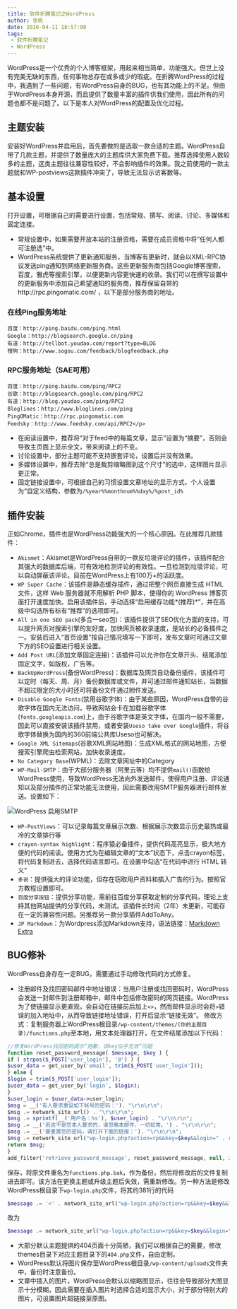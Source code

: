 ```yaml
---
title: 软件折腾笔记之WordPress
author: 张帆
date: 2016-04-11 18:57:00
tags:
 - 软件折腾笔记
 - WordPress
---
```


WordPress是一个优秀的个人博客框架，用起来相当简单，功能强大。但世上没有完美无缺的东西，任何事物总存在或多或少的瑕疵。在折腾WordPress的过程中，我遇到了一些问题，有WordPress自身的BUG，也有其功能上的不足。但由于WordPress本身开源，而且提供了数量丰富的插件供我们使用，因此所有的问题也都不是问题了。以下是本人对WordPress的配置及优化过程。

<!--more-->

## 主题安装

安装好WordPress并启用后，首先要做的是选取一款合适的主题。WordPress自带了几款主题，并提供了数量庞大的主题库供大家免费下载。推荐选择使用人数较多的主题，这类主题往往兼容性较好，不会影响插件的效果。我之前使用的一款主题就和WP-postviews这款插件冲突了，导致无法显示访客数等。

## 基本设置

打开设置，可根据自己的需要进行设置，包括常规、撰写、阅读、讨论、多媒体和固定连接。
 - 常规设置中，如果需要开放本站的注册资格，需要在成员资格中将“任何人都可注册选”中。
 - WordPress系统提供了更新通知服务，当博客有更新时，就会以XML-RPC协议发送ping通知到网络更新服务商。这些更新服务商包括Google博客搜索，百度，雅虎等搜索引擎，以便更新内容更快速的收录。我们可以在撰写设置中的更新服务中添加自己希望通知的服务商，推荐保留自带的http://rpc.pingomatic.com/ ，以下是部分服务商的地址。

### 在线Ping服务地址
```
百度：http://ping.baidu.com/ping.html
Google：http://blogsearch.google.cn/ping
有道：http://tellbot.youdao.com/report?type=BLOG
搜狗：http://www.sogou.com/feedback/blogfeedback.php
```

### RPC服务地址（SAE可用）
```
百度：http://ping.baidu.com/ping/RPC2
谷歌：http://blogsearch.google.com/ping/RPC2
有道：http://blog.youdao.com/ping/RPC2
Bloglines：http://www.bloglines.com/ping
PingOMatic：http://rpc.pingomatic.com
Feedsky：http://www.feedsky.com/api/RPC2</p>
```

 - 在阅读设置中，推荐将“对于feed中的每篇文章，显示”设置为“摘要”，否则会导致主页面上显示全文，带来阅读上的不变。
 - 讨论设置中，部分主题可能不支持嵌套评论，设置后并没有效果。
 - 多媒体设置中，推荐去除“总是裁剪缩略图到这个尺寸”的选中，这样图片显示更正常。
 - 固定链接设置中，可根据自己的习惯设置文章地址的显示方式，个人设置为“自定义结构，参数为`/%year%%monthnum%%day%/%post_id%`

## 插件安装

正如Chrome，插件也是WordPress功能强大的一个核心原因。在此推荐几款插件：
 - `Akismet`：Akismet是WordPress自带的一款反垃圾评论的插件，该插件配合其强大的数据库后端，可有效地检测评论的有效性。一旦检测到垃圾评论，可以自动屏蔽该评论。目前在WordPress上有100万+的活跃度。
 - `WP Super Cache`：该插件是静态缓存插件，通过把整个网页直接生成 HTML 文件，这样 Web 服务器就不用解析 PHP 脚本，使得你的 WordPress 博客页面打开速度加快。启用该插件后，手动选择“启用缓存功能*(推荐)*”，并在高级中勾选所有标有“推荐”的选项即可。
 - `All in one SEO pack`(多合一seo包)：该插件提供了SEO优化方面的支持，可以提升网页对搜索引擎的友好度，加快网页被收录速度，是站长的必备插件之一。安装后进入“首页设置”按自己情况填写一下即可，发布文章时可通过文章下方的SEO设置进行相关设置。
 - `Add Post URL`(添加文章固定连接)：该插件可以允许你在文章开头、结尾添加固定文字，如版权，广告等。
 - `BackUpWordPress`(备份WordPress)：数据库及网页自动备份插件，该插件可以定时（每天、周、月）备份数据库或文件，并可通过邮件通知站长，当数据不超过限定的大小时还可将备份文件通过附件发送。
 - `Disable Google Fonts`(禁用谷歌字体)：由于某些原因，WordPress自带的谷歌字体在国内无法访问，导致网站会卡在加载谷歌字体(`fonts.googleapis.com`)上，由于谷歌字体是英文字体，在国内一般不需要，因此可以直接安装该插件禁用，或者安装`Useso take over Google`插件，将谷歌字体替换为国内的360前端公共库Useso也可解决。
 - `Google XML Sitemaps`(谷歌XML网站地图)：生成XML格式的网站地图，方便搜索引擎爬虫检索网站，加快收录速度。
 - `No Category Base`(WPML)：去除文章网址中的Category
 - `WP-Mail-SMTP`：由于大部分服务器（阿里云等）均不提供`mail()`函数给WordPress使用，导致WordPress无法向外发送邮件，使得用户注册、评论通知以及部分插件的正常功能无法使用，因此需要改用SMTP服务器进行邮件发送。设置如下：

![WordPress 启用SMTP](/img/software-grope-of-wordpress/wordpress-smtp.png)

 - `WP-PostViews`：可以记录每篇文章展示次数、根据展示次数显示历史最热或最冷的文章排行等
 - `crayon-syntax highlight`：程序猿必备插件，提供代码高亮显示，极大地方便的代码的阅读。使用方式为在编辑文章的“文本”状态下，点击crayon标签，将代码复制进去，选择代码语言即可。在设置中勾选“在代码中进行 HTML 转义”
 - `多说`：提供强大的评论功能，但存在窃取用户资料和插入广告的行为。按照官方教程设置即可。
 - `百度分享按钮`：提供分享功能，需前往百度分享获取定制的分享代码，理论上支持其他网站提供的分享代码，未测试。该插件长时间（2年）未更新，可能存在一定的兼容性问题。另推荐另一款分享插件AddToAny。
 - `JP Markdown`：为Wordpress添加Markdown支持，语法链接：[Markdown Extra](https://en.support.WordPress.com/markdown-quick-reference/)

## BUG修补

WordPress自身存在一定BUG，需要通过手动修改代码的方式修复。
 - 注册邮件及找回密码邮件中地址错误：当用户注册或找回密码时，WordPress会发送一封邮件到注册邮箱中，邮件中包括修改密码的网页链接。WordPress为了使链接显示更直观，会自动在链接前后加上`<>`，然而邮件显示时会将`>`错误的加入地址中，从而导致链接地址错误，打开后显示“链接无效”。
修改方式：复制服务器上WordPress根目录`/wp-content/themes/(你的主题目录)/functions.php`至本地，用文本处理器打开，在文件结尾添加以下代码：
``` php
//修复WordPress找回密码提示“抱歉，该key似乎无效”问题
function reset_password_message( $message, $key ) {
if ( strpos($_POST['user_login'], '@') ) {
$user_data = get_user_by('email', trim($_POST['user_login']));
} else {
$login = trim($_POST['user_login']);
$user_data = get_user_by('login', $login);
}
$user_login = $user_data->user_login;
$msg = __('有人要求重设如下帐号的密码：'). "\r\n\r\n";
$msg .= network_site_url() . "\r\n\r\n";
$msg .= sprintf(__('用户名：%s'), $user_login) . "\r\n\r\n";
$msg .= __('若这不是您本人要求的，请忽略本邮件，一切如常。') . "\r\n\r\n";
$msg .= __('要重置您的密码，请打开下面的链接：'). "\r\n\r\n";
$msg .= network_site_url("wp-login.php?action=rp&&key=$key&&login=" . rawurlencode($user_login), 'login') ;
return $msg;
}
add_filter('retrieve_password_message', reset_password_message, null, 2);
```
 保存，将原文件重名为`functions.php.bak`，作为备份，然后将修改后的文件复制进去即可。该方法在更换主题或升级主题后失效，需重新修改。另一种方法是修改WordPress根目录下`wp-login.php`文件，将其约381行的代码
``` php
$message .= '<' . network_site_url("wp-login.php?action=rp&&key=$key&&login=" . rawurlencode($user_login), 'login') . ">\r\n";
```
 改为
``` php
$message .= network_site_url("wp-login.php?action=rp&&key=$key&&login=" . rawurlencode($user_login), 'login');
```
 - 大部分默认主题提供的404页面十分简陋，我们可以根据自己的需要，修改themes目录下对应主题目录下的`404.php`文件，自由定制。
 - WordPress默认将图片保存至WordPress根目录`/wp-content/uploads`文件夹中，备份时注意备份。
 - 文章中插入的图片，WordPress会默认以缩略图显示，往往会导致部分大图显示十分模糊，因此需要在插入图片时选择合适的显示大小，对于部分特别大的图片，可设置图片超链接至原图。
